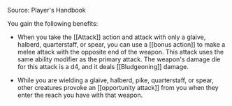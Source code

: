 Source: Player's Handbook

You gain the following benefits:

- When you take the [[Attack]] action and attack with only a glaive, halberd, quarterstaff, or spear, you can use a [[bonus action]] to make a melee attack with the opposite end of the weapon. This attack uses the same ability modifier as the primary attack. The weapon's damage die for this attack is a d4, and it deals [[Bludgeoning]] damage.

- While you are wielding a glaive, halberd, pike, quarterstaff, or spear, other creatures provoke an [[opportunity attack]] from you when they enter the reach you have with that weapon.